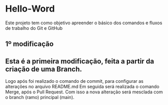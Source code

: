# Hello-Word
Este projeto tem como objetivo apreender o básico dos comandos e fluxos de trabalho do Git e GitHub

## 1º modificação

## Esta é a primeira modificação, feita a partir da criação de uma Branch.
Logo após foi realizado o comando de commit, para configurar as alterações no arquivo README.md
Em seguida será realizada o comando Merge, após o Pull Request.
Com isso a nova alteração será mesclada com o branch (ramo) principal (main).
